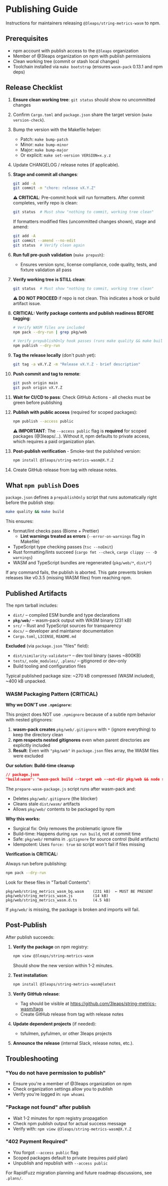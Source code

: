 # Publishing Guide

Instructions for maintainers releasing `@3leaps/string-metrics-wasm` to npm.

## Prerequisites

- npm account with publish access to the `@3leaps` organization
- Member of @3leaps organization on npm with publish permissions
- Clean working tree (commit or stash local changes)
- Toolchain installed via `make bootstrap` (ensures `wasm-pack` 0.13.1 and npm deps)

## Release Checklist

1. **Ensure clean working tree**: `git status` should show no uncommitted changes
2. Confirm `Cargo.toml` and `package.json` share the target version (`make version-check`).
3. Bump the version with the Makefile helper:
   - Patch: `make bump-patch`
   - Minor: `make bump-minor`
   - Major: `make bump-major`
   - Or explicit: `make set-version VERSION=x.y.z`
4. Update CHANGELOG / release notes (if applicable).
5. **Stage and commit all changes**:
   ```bash
   git add -A
   git commit -m "chore: release vX.Y.Z"
   ```
   **⚠️ CRITICAL**: Pre-commit hook will run formatters. After commit completes, verify repo is
   clean:
   ```bash
   git status  # Must show "nothing to commit, working tree clean"
   ```
   If formatters modified files (uncommitted changes shown), stage and amend:
   ```bash
   git add -A
   git commit --amend --no-edit
   git status  # Verify clean again
   ```
6. **Run full pre-push validation** (`make prepush`):
   - Ensures version sync, license compliance, code quality, tests, and fixture validation all pass
7. **Verify working tree is STILL clean**:
   ```bash
   git status  # Must show "nothing to commit, working tree clean"
   ```
   **⚠️ DO NOT PROCEED** if repo is not clean. This indicates a hook or build artifact issue.
8. **CRITICAL: Verify package contents and publish readiness BEFORE tagging**:

   ```bash
   # Verify WASM files are included
   npm pack --dry-run | grep pkg/web

   # Verify prepublishOnly hook passes (runs make quality && make build)
   npm publish --dry-run
   ```

9. **Tag the release locally** (don't push yet):
   ```bash
   git tag -a vX.Y.Z -m "Release vX.Y.Z - brief description"
   ```
10. **Push commit and tag to remote**:
    ```bash
    git push origin main
    git push origin vX.Y.Z
    ```
11. **Wait for CI/CD to pass**: Check GitHub Actions - all checks must be green before publishing
12. **Publish with public access** (required for scoped packages):
    ```bash
    npm publish --access public
    ```
    **⚠️ IMPORTANT**: The `--access public` flag is **required** for scoped packages (@3leaps/...).
    Without it, npm defaults to private access, which requires a paid organization plan.
13. **Post-publish verification** - Smoke-test the published version:
    ```bash
    npm install @3leaps/string-metrics-wasm@X.Y.Z
    ```
14. Create GitHub release from tag with release notes.

## What `npm publish` Does

`package.json` defines a `prepublishOnly` script that runs automatically right before the publish
step:

```bash
make quality && make build
```

This ensures:

- format/lint checks pass (Biome + Prettier)
  - **Lint warnings treated as errors** (`--error-on-warnings` flag in Makefile)
- TypeScript type checking passes (`tsc --noEmit`)
- Rust formatting/lints succeed (`cargo fmt --check`, `cargo clippy -- -D warnings`)
- WASM and TypeScript bundles are regenerated (`pkg/web/*`, `dist/*`)

If any command fails, the publish is aborted. This gate prevents broken releases like v0.3.5
(missing WASM files) from reaching npm.

## Published Artifacts

The npm tarball includes:

- `dist/` – compiled ESM bundle and type declarations
- **`pkg/web/`** – wasm-pack output with WASM binary (231 kB)
- `src/` – Rust and TypeScript sources for transparency
- `docs/` – developer and maintainer documentation
- `Cargo.toml`, `LICENSE`, `README.md`

**Excluded** (via `package.json` "files" field):

- `dist/similarity-validator*` – dev tool binary (saves ~800KB)
- `tests/`, `node_modules/`, `.plans/` – gitignored or dev-only
- Build tooling and configuration files

Typical published package size: ~270 kB compressed (WASM included), ~400 kB unpacked.

### WASM Packaging Pattern (CRITICAL)

**Why we DON'T use `.npmignore`:**

This project does NOT use `.npmignore` because of a subtle npm behavior with nested gitignores:

1. **wasm-pack creates** `pkg/web/.gitignore` with `*` (ignore everything) to keep the directory
   clean
2. **npm respects nested gitignores** even when parent directories are explicitly included
3. **Result**: Even with `"pkg/web"` in `package.json` files array, the WASM files were excluded

**Our solution: Build-time cleanup**

```json
// package.json
"build:wasm": "wasm-pack build --target web --out-dir pkg/web && node scripts/prepare-wasm-package.js"
```

The `prepare-wasm-package.js` script runs after wasm-pack and:

- Deletes `pkg/web/.gitignore` (the blocker)
- Cleans stale `dist/wasm/` artifacts
- Allows `pkg/web/` contents to be packaged by npm

**Why this works:**

- Surgical fix: Only removes the problematic ignore file
- Build-time: Happens during `npm run build`, not at commit time
- Safe: `pkg/web/` remains in `.gitignore` for source control (build artifacts)
- Idempotent: Uses `force: true` so script won't fail if files missing

**Verification is CRITICAL:**

Always run before publishing:

```bash
npm pack --dry-run
```

Look for these files in "Tarball Contents":

```
pkg/web/string_metrics_wasm_bg.wasm    (231 kB)  ← MUST BE PRESENT
pkg/web/string_metrics_wasm.js         (14 kB)
pkg/web/string_metrics_wasm.d.ts       (4.5 kB)
```

If `pkg/web/` is missing, the package is broken and imports will fail.

## Post-Publish

After publish succeeds:

1. **Verify the package** on npm registry:

   ```bash
   npm view @3leaps/string-metrics-wasm
   ```

   Should show the new version within 1-2 minutes.

2. **Test installation**:

   ```bash
   npm install @3leaps/string-metrics-wasm@latest
   ```

3. **Verify GitHub release**:
   - Tag should be visible at https://github.com/3leaps/string-metrics-wasm/tags
   - Create GitHub release from tag with release notes

4. **Update dependent projects** (if needed):
   - tsfulmen, pyfulmen, or other 3leaps projects

5. **Announce the release** (internal Slack, release notes, etc.).

## Troubleshooting

### "You do not have permission to publish"

- Ensure you're a member of @3leaps organization on npm
- Check organization settings allow you to publish
- Verify you're logged in: `npm whoami`

### "Package not found" after publish

- Wait 1-2 minutes for npm registry propagation
- Check npm publish output for actual success message
- Verify with: `npm view @3leaps/string-metrics-wasm@X.Y.Z`

### "402 Payment Required"

- You forgot `--access public` flag
- Scoped packages default to private (requires paid plan)
- Unpublish and republish with `--access public`

For RapidFuzz migration planning and future roadmap discussions, see `.plans/`.
